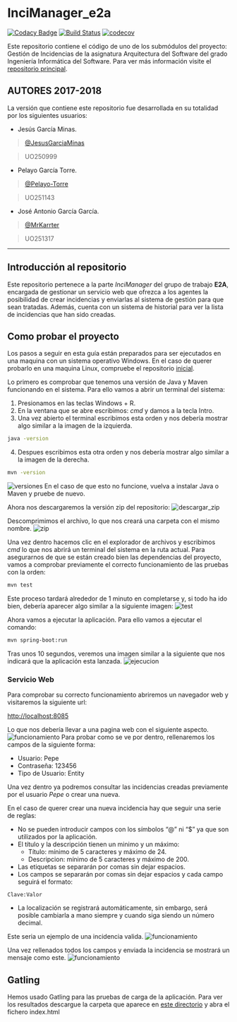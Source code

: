 # InciManager_e2a #

[![Codacy Badge](https://api.codacy.com/project/badge/Grade/7f82a6aac6f3414f82dfc247aa78d98e)](https://www.codacy.com/app/JesusGarciaMinas/InciManager_e2a?utm_source=github.com&amp;utm_medium=referral&amp;utm_content=Arquisoft/InciManager_e2a&amp;utm_campaign=Badge_Grade)
[![Build Status](https://travis-ci.org/Arquisoft/Agents_e2a.svg?branch=master)](https://travis-ci.org/Arquisoft/InciManager_e2a)
[![codecov](https://codecov.io/gh/Arquisoft/InciManager_e2a/branch/master/graph/badge.svg)](https://codecov.io/gh/Arquisoft/InciManager_e2a)

Este repositorio contiene el código de uno de los submódulos del proyecto: Gestión de Incidencias de la asignatura Arquitectura del Software del grado Ingeniería Informática del Software. Para ver más información visite el [repositorio principal](https://github.com/MrKarrter/GestorIncidencias).

## AUTORES 2017-2018 ##

La versión que contiene este repositorio fue desarrollada en su totalidad por los siguientes usuarios:
+ Jesús García Minas.
> [@JesusGarciaMinas](https://github.com/JesusGarciaMinas)

> UO250999

+ Pelayo García Torre.
> [@Pelayo-Torre](https://github.com/Pelayo-Torre)

> UO251143

+ José Antonio García García.
> [@MrKarrter](https://github.com/MrKarrter)

> UO251317

- - - -

## Introducción al repositorio ##

Este repositorio pertenece a la parte *InciManager* del grupo de trabajo **E2A**, encargada de gestionar un servicio web que ofrezca a los agentes la posibilidad de crear incidencias y enviarlas al sistema de gestión para que sean tratadas. Además, cuenta con un sistema de historial para ver la lista de incidencias que han sido creadas.

## Como probar el proyecto ##
Los pasos a seguir en esta guía están preparados para ser ejecutados en una maquina con un sistema operativo Windows. En el caso de querer probarlo en una maquina Linux, compruebe el repositorio [inicial](https://github.com/MrKarrter/GestorIncidencias).

Lo primero es comprobar que tenemos una versión de Java y Maven funcionando en el sistema. Para ello vamos a abrir un terminal del sistema:
1.	Presionamos en las teclas Windows + R.
2.	En la ventana que se abre escribimos: *cmd* y damos a la tecla Intro.
3.	Una vez abierto el terminal escribimos esta orden y nos debería mostrar algo similar a la imagen de la izquierda.
```bash
java -version
```
4.	Despues escribimos esta otra orden y nos debería mostrar algo similar a la imagen de la derecha.
```bash
mvn -version
```
![versiones](https://github.com/MrKarrter/GestorIncidencias/blob/master/readme_imagenes/Version_Java_Maven.png)
En el caso de que esto no funcione, vuelva a instalar Java o Maven y pruebe de nuevo.

Ahora nos descargaremos la versión zip del repositorio:
![descargar_zip](https://github.com/MrKarrter/GestorIncidencias/blob/master/readme_imagenes/Descarga_Manager.png)

Descomprimimos el archivo, lo que nos creará una carpeta con el mismo nombre. 
![zip](https://github.com/MrKarrter/GestorIncidencias/blob/master/readme_imagenes/Zip_Manager.png)

Una vez dentro hacemos clic en el explorador de archivos y escribimos *cmd* lo que nos abrirá un terminal del sistema en la ruta actual.
Para asegurarnos de que se están creado bien las dependencias del proyecto, vamos a comprobar previamente el correcto funcionamiento de las pruebas con la orden:
```bash
mvn test
```
Este proceso tardará alrededor de 1 minuto en completarse y, si todo ha ido bien, debería aparecer algo similar a la siguiente imagen:
![test](https://github.com/MrKarrter/GestorIncidencias/blob/master/readme_imagenes/Test_Manager.png)

Ahora vamos a ejecutar la aplicación. Para ello vamos a ejecutar el comando:
```bash
mvn spring-boot:run
```
Tras unos 10 segundos, veremos una imagen similar a la siguiente que nos indicará que la aplicación esta lanzada.
![ejecucion](https://github.com/MrKarrter/GestorIncidencias/blob/master/readme_imagenes/Ejecucion_Manager.png)

<a name="DatosEntrada"></a>
### Servicio Web ###
Para comprobar su correcto funcionamiento abriremos un navegador web y visitaremos la siguiente url:

[http://localhost:8085](http://localhost:8085)

Lo que nos debería llevar a una pagina web con el siguiente aspecto.
![funcionamiento](https://github.com/MrKarrter/GestorIncidencias/blob/master/readme_imagenes/Funcionamiento_Manager.png)
Para probar como se ve por dentro, rellenaremos los campos de la siguiente forma:
- Usuario: Pepe
- Contraseña: 123456
- Tipo de Usuario: Entity

Una vez dentro ya podremos consultar las incidencias creadas previamente por el usuario *Pepe* o crear una nueva. 

En el caso de querer crear una nueva incidencia hay que seguir una serie de reglas:
* No se pueden introducir campos con los símbolos “@” ni “$” ya que son utilizados por la aplicación.
* El título y la descripción tienen un minimo y un máximo:
    * Título: mínimo de 5 caracteres y máximo de 24.
    * Descripcion: mínimo de 5 caracteres y máximo de 200.
* Las etiquetas se separarán por comas sin dejar espacios.
* Los campos se separarán por comas sin dejar espacios y cada campo seguirá el formato:
```
Clave:Valor
```
* La localización se registrará automáticamente, sin embargo, será posible cambiarla a mano siempre y cuando siga siendo un número decimal.

Este seria un ejemplo de una incidencia valida.
![funcionamiento](https://github.com/MrKarrter/GestorIncidencias/blob/master/readme_imagenes/Funcionamiento_Manager_2.png)


Una vez rellenados todos los campos y enviada la incidencia se mostrará un mensaje como este.
![funcionamiento](https://github.com/MrKarrter/GestorIncidencias/blob/master/readme_imagenes/Funcionamiento_Manager_3.png)


## Gatling ##

Hemos usado Gatling para las pruebas de carga de la aplicación. Para ver los resultados descargue la carpeta que aparece en [este directorio](https://unioviedo-my.sharepoint.com/:f:/g/personal/uo251017_uniovi_es/EgJm0oEGSz1Oiso5Zf-Deb0BGOpMnNJaqJUY8f2n91A6Mw?e=K8ETc2) y abra el fichero index.html
